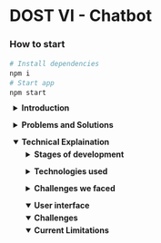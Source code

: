 # DOST VI - Chatbot
### How to start
```bash
# Install dependencies
npm i
# Start app
npm start
```

<details>
  <summary><b>Introduction</b></summary>
  <h2>Organizers</h2>
  <table>
    <tr>
      <td><img src="asset/dost.png" width="100"></img></td>
      <td><img src="asset/nstw.png" width="100"></img></td>
      <td><img src="asset/usa.png" width="100"></img></td>
      <td><img src="asset/bscpe.png" width="100"></img></td>
    </tr>
    <tr style="text-align:center">
      <td>DOST</td>
      <td>NSTW</td>
      <td>USA</td>
      <td>BSCPE</td>
    </tr>
  </table>
</details>
<details>
  <summary><b>Problems and Solutions</b></summary>
  <details>
    <summary><b>Current solutions to problems</b></summary>
    <table>
        <tr><th>Problem</th><th>Solution</th></tr>
        <tr><td>Individuals face difficulties finding DOST-relevant information scattered across multiple sources</td><td>By developing a chatbot for Facebook Messenger, the most widely used communication platform in the Philippines, we can centralize information access. This approach will reach a broader audience, including those with slower internet connections or limited technological skills, providing a single, comprehensive source of information.</td>
        <tr><td>The information available is not personalized or easily understood without additional explanation</td><td>The chatbot can be trained or integrated with DOST documents and information to address specific queries. It will provide tailored explanations and guide users through processes, reducing frustration and confusion while preventing missed opportunities.</td></tr>
        <tr><td>Not everyone speaks or understands English, particularly those who need help the most</td><td>By utilizing a multilingual language model, the chatbot can interact in various languages, making DOST processes, programs, scholarships, and services accessible to non-English speakers.</td></tr>
    </table>
  </details>
  <details>
    <summary><b>Future solutions to problems</b></summary>
    <table>
        <tr><th>Problem</th><th>Solution</th></tr>
        <tr><td>Individuals face difficulties finding DOST-relevant information scattered across multiple sources</td><td>By developing a chatbot for Facebook Messenger, the most widely used communication platform in the Philippines, we can centralize information access. This approach will reach a broader audience, including those with slower internet connections or limited technological skills, providing a single, comprehensive source of information.</td>
        <tr><td>The information available is not personalized or easily understood without additional explanation</td><td>The chatbot can be trained or integrated with DOST documents and information to address specific queries. It will provide tailored explanations and guide users through processes, reducing frustration and confusion while preventing missed opportunities.</td></tr>
        <tr><td>Not everyone speaks or understands English, particularly those who need help the most</td><td>By utilizing a multilingual language model, the chatbot can interact in various languages, making DOST processes, programs, scholarships, and services accessible to non-English speakers.</td></tr>
    </table>
  </details>
</details>
<details open>
  <summary><b>Technical Explaination</b></summary>
  <details>
    <summary><b>Stages of development</b></summary>
    <ol>
      <li>We first downloaded our dataset and convert them from PDF to images, markdowns, texts, etc. mostly locally though softwares like <code>pandoc</code> or <code>convert</code> so that we can later use them to train the model</li>
      <li>We downloaded <code>Ollama</code> and tested serveral pre-existing LLM/NLP to act has our base LLM to train our fine-tuined model like <code>Llama</code>, <code>Mistral</code>, and <code>Llava</code></li>
      <li>We trail and error different <code>modelfile</code>s on different LLM models and decided to stick to <code>LLama3 7b</code> for it was the most advance LLM/NLP we can host without it being too slow or dumb. This step of the process happened in parallel with the UI development because it took a long time to fine-tune it to our desired model</code>
      <li>The best platform to make this project was <code>Python</code> for it support in AI frameworks, <code>Javascript</code> for its adaptibility in most systems, and <code>C/C++</code> for its optimizations and efficency. Python is slow, limited interface<i>(tkinter)</i>, and lacked packability in different systems. C/C++ is good but would take alot of time thus not suited for our limited time range. Thus we picked Javascript, more specifically Node JS for its diversity in packages<i>(NPM)</i></li>
      <li>We created an <code>Electron</code> project to allow future packability in different systems especially servers</li>
      <li>We then created the interface in pure <code>HTML</code>, <code>JS</code>, and <code>CSS</code> for the electron to display</li>
      <li>We connected the interface to <code>Ollama</code> with our own custom model named <code>dost</code> to a chating interface</li>
      <li>We connected <code>Puppeteer</code> to control a facebook Page named <code>DOST-VI not legit</code> through the interface</li>
      <li>We finally compiled it to our desired platform in this case windows</li>
    </ol>
  </details>
  <details>
    <summary><b>Technologies used</b></summary>
    <table>
      <tr><th>Technology</th><th>Purpose</th><th>Reason</th></tr>
      <tr><td>Node JS</td><td>Main platform</td><td>Works best with the next following technologies then with python(slow), C++(hard), etc.</td></tr>
      <tr><td>Electron</td><td>Application engine</td><td>Makes packaging across platforms easier, albeit it bloated. Good for packaging the next following technologies</td></tr>
      <tr><td>Ollama</td><td>Large Language Model Manager</td><td>Allows training/deployment/management of LLM models easier</td></tr>
      <tr><td>Puppeteer</td><td>Automation and emulating APIs</td><td>APIs of services like Facebook, Instagram, etc. are not free so headless automating browsers allows us to use them for free</td></tr>
    </table>
  </details>
  <details>
    <summary><b>Challenges we faced</b></summary>
    <table>
      <tr><th>Challenge</th><th>Explaination/Solution</th></tr>
      <tr><td>Finding a good base LLM model</td><td>Instead of creating an LLM from scratch which would require huge amount of computative power and huge datasets which we cant have, we started with a base LLM model using <code>Ollama</code> to manage, eventually sticking on the <code>LLama3 7b</code> model. Any more advance LLM are too slow or too resource intensive</td></tr>
      <tr><td>Training our own custom model</td><td>To train or fine-tune the model on the dataset of four provided documents, we applied some LLM techniques like Chunking, Few Shot Learning, and Prompt engineering to enhance the efficiency and accuracy of the information that's retrieved and processed in the NLP. The hardest data set to train on was the RSTL services document because is was the largest among the four</td></tr>
      <tr><td>Graphical Designing</td><td>Since our groups consist primarly of Computer engineering students we lacked the human resources to design a good graphical user interface so we had to spend alot of time planning and trail and error a good looking interface. Resulting into a minimalistic simple interface</td></tr>
    </table>
  </details>
  <details open>
    <summary><b>User interface</b></summary>
  </details>
  <details open>
    <summary><b>Challenges</b></summary>
  </details>
  <details open>
    <summary><b>Current Limitations</b></summary>
  </details>
</details>





<style>
details{border-left:2px solid #fff5;margin-left:10px;margin-top:30px;padding-left:10px}
summary{position:relative;left:-15.5px;top:-20px;margin-bottom:-25px;}
</style>